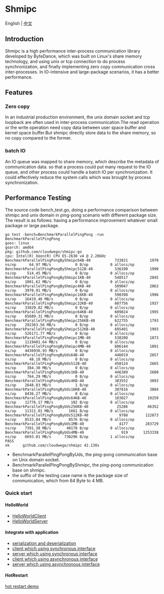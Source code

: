 
# Shmipc

English | [中文](README_CN.md)

## Introduction

Shmipc is a high performance inter-process communication library developed by ByteDance,
which was built on Linux's share memory technology, and using unix or tcp connection to do process synchronization, and finally implementing zero copy communication cross inter-processes.
In IO-intensive and large-package scenarios, it has a better performance.

## Features

### Zero copy

In an industrial production environment, the unix domain socket and tcp loopback are often used in inter-process communication.The read operation or the write operation need copy data between user space buffer and kernel space buffer.But shmipc directly store data to the share memory, so no copy compared to the former.

### batch IO

An IO queue was mapped to share memory, which describe the metadata of communication data.
so that a process could put many request to the IO queue, and other process  could handle a batch IO per synchronization. It could effectively reduce the system calls which was brought by process synchronization.

## Performance Testing

The source code bench_test.go, doing a performance comparison between shmipc and unix domain in ping-pong scenario with different package size. The result is as follows: having a performance improvement whatever small package or large package.

```
go test -bench=BenchmarkParallelPingPong -run BenchmarkParallelPingPong
goos: linux
goarch: amd64
pkg: github.com/cloudwego/shmipc-go
cpu: Intel(R) Xeon(R) CPU E5-2630 v4 @ 2.20GHz
BenchmarkParallelPingPongByShmipc64B-40      	  733821	      1970 ns/op	  64.97 MB/s	       0 B/op	       0 allocs/op
BenchmarkParallelPingPongByShmipc512B-40     	  536190	      1990 ns/op	 514.45 MB/s	       0 B/op	       0 allocs/op
BenchmarkParallelPingPongByShmipc1KB-40      	  540517	      2045 ns/op	1001.62 MB/s	       0 B/op	       0 allocs/op
BenchmarkParallelPingPongByShmipc4KB-40      	  509047	      2063 ns/op	3970.91 MB/s	       0 B/op	       0 allocs/op
BenchmarkParallelPingPongByShmipc16KB-40     	  590398	      1996 ns/op	16419.46 MB/s	       0 B/op	       0 allocs/op
BenchmarkParallelPingPongByShmipc32KB-40     	  607756	      1937 ns/op	33829.82 MB/s	       0 B/op	       0 allocs/op
BenchmarkParallelPingPongByShmipc64KB-40     	  609824	      1995 ns/op	65689.31 MB/s	       0 B/op	       0 allocs/op
BenchmarkParallelPingPongByShmipc256KB-40    	  622755	      1793 ns/op	292363.56 MB/s	       0 B/op	       0 allocs/op
BenchmarkParallelPingPongByShmipc512KB-40    	  695401	      1993 ns/op	526171.77 MB/s	       0 B/op	       0 allocs/op
BenchmarkParallelPingPongByShmipc1MB-40      	  538208	      1873 ns/op	1119401.64 MB/s	       0 B/op	       0 allocs/op
BenchmarkParallelPingPongByShmipc4MB-40      	  606144	      1891 ns/op	4436936.93 MB/s	       0 B/op	       0 allocs/op
BenchmarkParallelPingPongByUds64B-40         	  446019	      2657 ns/op	  48.18 MB/s	       0 B/op	       0 allocs/op
BenchmarkParallelPingPongByUds512B-40        	  450124	      2665 ns/op	 384.30 MB/s	       0 B/op	       0 allocs/op
BenchmarkParallelPingPongByUds1KB-40         	  446389	      2680 ns/op	 764.29 MB/s	       0 B/op	       0 allocs/op
BenchmarkParallelPingPongByUds4KB-40         	  383552	      3093 ns/op	2648.83 MB/s	       1 B/op	       0 allocs/op
BenchmarkParallelPingPongByUds16KB-40        	  307816	      3884 ns/op	8436.27 MB/s	       8 B/op	       0 allocs/op
BenchmarkParallelPingPongByUds64KB-40        	  103027	     10259 ns/op	12776.17 MB/s	     102 B/op	       0 allocs/op
BenchmarkParallelPingPongByUds256KB-40       	   25286	     46352 ns/op	11311.01 MB/s	    1661 B/op	       0 allocs/op
BenchmarkParallelPingPongByUds512KB-40       	    9788	    122873 ns/op	8533.84 MB/s	    8576 B/op	       0 allocs/op
BenchmarkParallelPingPongByUds1MB-40         	    4177	    283729 ns/op	7391.38 MB/s	   40178 B/op	       0 allocs/op
BenchmarkParallelPingPongByUds4MB-40         	     919	   1253338 ns/op	6693.01 MB/s	  730296 B/op	       1 allocs/op
PASS
ok  	github.com/cloudwego/shmipc	42.138s

```

- BenchmarkParallelPingPongByUds, the ping-pong communication base on Unix domain socket.
- BenchmarkParallelPingPongByShmipc, the ping-pong communication base on shmipc.
- the suffix of the testing case name is the package size of communication, which from 64 Byte to 4 MB.

### Quick start

#### HelloWorld

- [HelloWorldClient](https://github.com/cloudwego/shmipc-go/blob/main/example/helloword/greeter_client/main.go)
- [HelloWorldServer](https://github.com/cloudwego/shmipc-go/blob/main/example/helloword/greeter_server/main.go)

#### Integrate with application

- [serialization and deserialization](https://github.com/cloudwego/shmipc-go/blob/main/example/best_practice/idl/example.go)
- [client which using synchronous interface](https://github.com/cloudwego/shmipc-go/blob/main/example/best_practice/shmipc_client.go)
- [server which using synchronous interface](https://github.com/cloudwego/shmipc-go/blob/main/example/best_practice/shmipc_server.go)
- [client which using asynchronous interface](https://github.com/cloudwego/shmipc-go/blob/main/example/best_practice/shmipc_async_client.go)
- [server which using asynchronous interface](https://github.com/cloudwego/shmipc-go/blob/main/example/best_practice/shmipc_async_server.go)

#### HotRestart

[hot restart demo](https://github.com/cloudwego/shmipc-go/blob/main/example/hot_restart_test/README.md)
